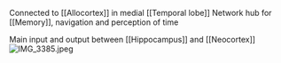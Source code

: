Connected to [[Allocortex]] in medial [[Temporal lobe]]
Network hub for [[Memory]], navigation and perception of time

Main input and output between [[Hippocampus]] and [[Neocortex]]
![IMG_3385.jpeg](img_3385.jpeg)
